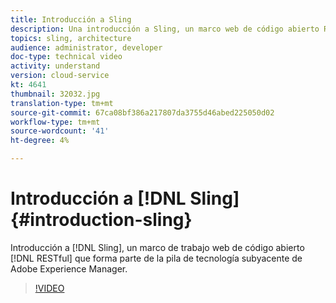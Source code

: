 ```yaml
---
title: Introducción a Sling
description: Una introducción a Sling, un marco web de código abierto RESTful que forma parte de la pila de tecnología subyacente de Adobe Experience Manager.
topics: sling, architecture
audience: administrator, developer
doc-type: technical video
activity: understand
version: cloud-service
kt: 4641
thumbnail: 32032.jpg
translation-type: tm+mt
source-git-commit: 67ca08bf386a217807da3755d46abed225050d02
workflow-type: tm+mt
source-wordcount: '41'
ht-degree: 4%

---
```



# Introducción a [!DNL Sling] {#introduction-sling}

Introducción a [!DNL Sling], un marco de trabajo web de código abierto [!DNL RESTful] que forma parte de la pila de tecnología subyacente de Adobe Experience Manager.

>[!VIDEO](https://video.tv.adobe.com/v/32032/?quality=12&learn=on)